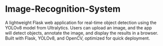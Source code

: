 # Image-Recognition-System
A lightweight Flask web application for real-time object detection using the YOLOv8 model from Ultralytics. Users can upload an image, and the app will detect objects, annotate the image, and display the results in a browser. Built with Flask, YOLOv8, and OpenCV, optimized for quick deployment.
